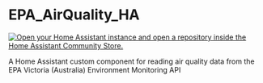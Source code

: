 # EPA_AirQuality_HA

[![Open your Home Assistant instance and open a repository inside the Home Assistant Community Store.](https://my.home-assistant.io/badges/hacs_repository.svg)](https://my.home-assistant.io/redirect/hacs_repository/?owner=BJReplay&repository=EPA_AirQuality_HA&category=integration)


A Home Assistant custom component for reading air quality data from the EPA Victoria (Australia) Environment Monitoring API
